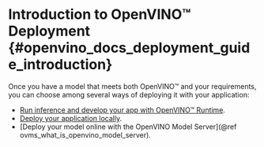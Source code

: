 # Introduction to OpenVINO™ Deployment {#openvino_docs_deployment_guide_introduction}


Once you have a model that meets both OpenVINO™ and your requirements, you can choose among several ways of deploying it with your application: 
* [Run inference and develop your app with OpenVINO™ Runtime](../OV_Runtime_UG/openvino_intro.md).
* [Deploy your application locally](../OV_Runtime_UG/deployment/deployment_intro.md).
* [Deploy your model online with the OpenVINO Model Server](@ref ovms_what_is_openvino_model_server).

